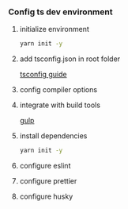 ### Config ts dev environment

1. initialize environment
   ```bash
   yarn init -y
   ```
2. add tsconfig.json in root folder

   [tsconfig guide](https://www.typescriptlang.org/docs/handbook/tsconfig-json.html)

3. config compiler options

4. integrate with build tools

   [gulp](https://www.typescriptlang.org/docs/handbook/integrating-with-build-tools.html#gulp)

5. install dependencies
   ```bash
   yarn init -y
   ```
6. configure eslint
7. configure prettier
8. configure husky
